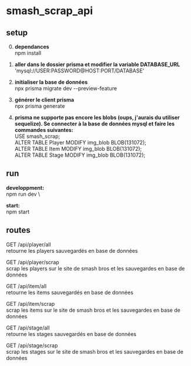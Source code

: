 # smash_scrap_api

## setup

0. **dependances** \
   npm install

1. **aller dans le dossier prisma et modifier la variable DATABASE_URL** \
   'mysql://USER:PASSWORD@HOST:PORT/DATABASE'

2. **initialiser la base de données** \
   npx prisma migrate dev --preview-feature

3. **générer le client prisma** \
   npx prisma generate

4. **prisma ne supporte pas encore les blobs (oups, j'aurais du utiliser sequelize). Se connecter à la base de données mysql et faire les commandes suivantes:** \
   USE smash_scrap; \
   ALTER TABLE Player MODIFY img_blob BLOB(131072); \
   ALTER TABLE Item MODIFY img_blob BLOB(131072); \
   ALTER TABLE Stage MODIFY img_blob BLOB(131072);

## run

**developpment:** \
npm run dev \

**start:** \
npm start

## routes

GET /api/player/all \
retourne les players sauvegardés en base de données

GET /api/player/scrap \
scrap les players sur le site de smash bros et les sauvegardes en base de données

GET /api/item/all \
retourne les items sauvegardés en base de données

GET /api/item/scrap \
scrap les items sur le site de smash bros et les sauvegardes en base de données

GET /api/stage/all \
retourne les stages sauvegardés en base de données

GET /api/stage/scrap \
scrap les stages sur le site de smash bros et les sauvegardes en base de données
